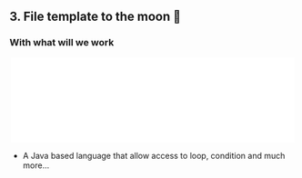 ## 3. File template to the moon 🚀
### With what will we work

<img height="150" src="vtl.png" width="500" style="display: block; margin: 0 auto"/>

- A Java based language that allow access to loop, condition and much more...